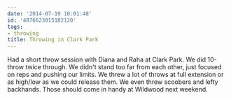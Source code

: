 ```yaml
---
date: '2014-07-19 10:01:48'
id: '4876623015182120'
tags:
- throwing
title: Throwing in Clark Park
---
```


Had a short throw session with Diana and Raha at Clark Park. We did 10-throw twice through. We didn't stand too far from each other, just focused on reps and pushing our limits. We threw a lot of throws at full extension or as high/low as we could release them. We even threw scoobers and lefty backhands. Those should come in handy at Wildwood next weekend.
